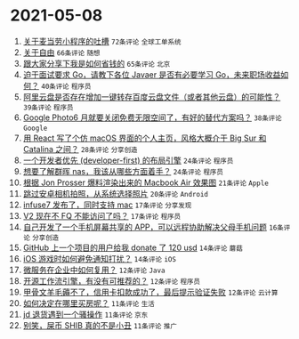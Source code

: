 # 2021-05-08

1. [关于麦当劳小程序的吐槽](https://www.v2ex.com/t/775565) `72条评论` `全球工单系统`
1. [关于自由](https://www.v2ex.com/t/775584) `66条评论` `随想`
1. [跟大家分享下我是如何省钱的](https://www.v2ex.com/t/775576) `65条评论` `北京`
1. [迫于面试要求 Go，请教下各位 Javaer 是否有必要学习 Go，未来职场收益如何？](https://www.v2ex.com/t/775583) `40条评论` `程序员`
1. [阿里云盘是否存在增加一键转存百度云盘文件（或者其他云盘）的可能性？](https://www.v2ex.com/t/775566) `39条评论` `程序员`
1. [Google Photo6 月就要关闭免费无限空间了，有好的替代方案吗？](https://www.v2ex.com/t/775605) `38条评论` `Google`
1. [用 React 写了个仿 macOS 界面的个人主页，风格大概介于 Big Sur 和 Catalina 之间？](https://www.v2ex.com/t/775582) `28条评论` `分享创造`
1. [一个开发者优先 (developer-first) 的布局引擎](https://www.v2ex.com/t/775608) `24条评论` `程序员`
1. [想要了解群晖 nas，我该从哪些方面着手？](https://www.v2ex.com/t/775560) `24条评论` `程序员`
1. [根据 Jon Prosser 爆料渲染出来的 Macbook Air 效果图](https://www.v2ex.com/t/775574) `21条评论` `Apple`
1. [跳过安卓相机拍照，从系统选择照片](https://www.v2ex.com/t/775553) `20条评论` `Android`
1. [infuse7 发布了，同时支持 mac](https://www.v2ex.com/t/775595) `17条评论` `分享发现`
1. [V2 现在不 FQ 不能访问了吗？](https://www.v2ex.com/t/775594) `17条评论` `程序员`
1. [自己开发了一个手机屏幕共享的 APP，可以远程协助解决父母手机问题](https://www.v2ex.com/t/775606) `16条评论` `分享创造`
1. [GitHub 上一个项目的用户给我 donate 了 120 usd](https://www.v2ex.com/t/775580) `14条评论` `蘑菇`
1. [iOS 游戏时如何避免通知打扰？](https://www.v2ex.com/t/775559) `14条评论` `iOS`
1. [微服务在企业中如何复用？](https://www.v2ex.com/t/775598) `12条评论` `Java`
1. [开源工作流引擎，有没有可推荐的？](https://www.v2ex.com/t/775585) `12条评论` `程序员`
1. [甲骨文羊毛薅不了，信用卡扣款成功了，最后提示验证失败](https://www.v2ex.com/t/775568) `12条评论` `云计算`
1. [如何决定在哪里买房呢？](https://www.v2ex.com/t/775629) `11条评论` `生活`
1. [jd 退货遇到一个骚操作](https://www.v2ex.com/t/775604) `11条评论` `京东`
1. [别笑，屎币 SHIB 真的不是小丑](https://www.v2ex.com/t/775623) `11条评论` `推广`
